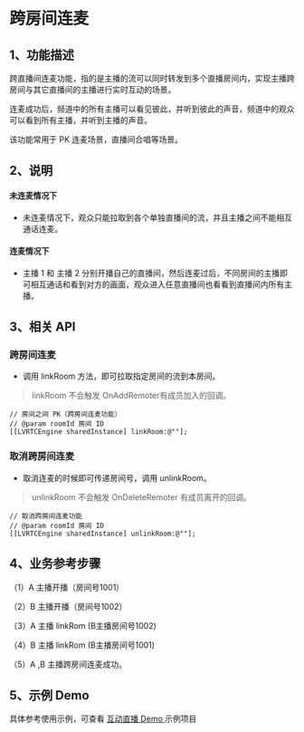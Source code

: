 # 跨房间连麦

## <a name='1'></a>1、功能描述

跨直播间连麦功能，指的是主播的流可以同时转发到多个直播房间内，实现主播跨房间与其它直播间的主播进行实时互动的场景。

连麦成功后，频道中的所有主播可以看见彼此，并听到彼此的声音，频道中的观众可以看到所有主播，并听到主播的声音。

该功能常用于 PK 连麦场景，直播间合唱等场景。

## <a name='2'></a>2、说明

#### 未连麦情况下

* 未连麦情况下，观众只能拉取到各个单独直播间的流，并且主播之间不能相互通话连麦。


#### 连麦情况下

* 主播 1 和 主播 2 分别开播自己的直播间，然后连麦过后，不同房间的主播即可相互通话和看到对方的画面，观众进入任意直播间也看看到直播间内所有主播。


## <a name='3'></a>3、相关 API

### 跨房间连麦

* 调用 linkRoom 方法，即可拉取指定房间的流到本房间。

> linkRoom 不会触发 OnAddRemoter有成员加入的回调。

```objc
// 房间之间 PK（跨房间连麦功能）
// @param roomId 房间 ID
[[LVRTCEngine sharedInstance] linkRoom:@""];
```

### 取消跨房间连麦

* 取消连麦的时候即可传递房间号，调用 unlinkRoom。

> unlinkRoom 不会触发 OnDeleteRemoter 有成员离开的回调。

```objc
// 取消跨房间连麦功能
// @param roomId 房间 ID
[[LVRTCEngine sharedInstance] unlinkRoom:@""];
```

## <a name='4'></a>4、业务参考步骤

（1）A 主播开播（房间号1001）

（2）B 主播开播（房间号1002）

（3）A 主播 linkRom (B主播房间号1002)

（4）B 主播 linkRom (B主播房间号1001)

（5）A ,B 主播跨房间连麦成功。

## <a name='5'></a>5、示例 Demo

具体参考使用示例，可查看 [互动直播 Demo ](/?p=/zh/ios/rtc/download_sdk.md&k=LKdNguJq)示例项目

